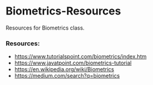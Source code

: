 # Biometrics-Resources
Resources for Biometrics class.

### Resources:
- https://www.tutorialspoint.com/biometrics/index.htm
- https://www.javatpoint.com/biometrics-tutorial
- https://en.wikipedia.org/wiki/Biometrics
- https://medium.com/search?q=biometrics
